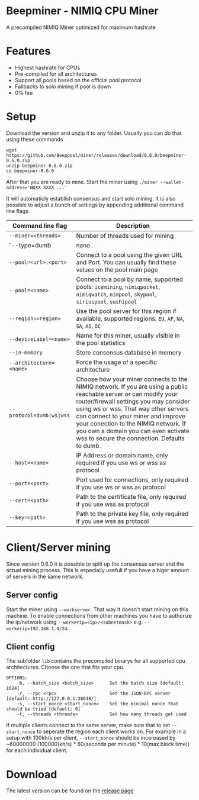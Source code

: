 # Beepminer - NIMIQ CPU Miner

A precompiled NIMIQ Miner optimized for maximum hashrate 

# Features

* Highest hashrate for CPUs
* Pre-compiled for all architectures
* Support all pools based on the official pool protocol
* Fallbacks to solo mining if pool is down
* 0% fee

# Setup

Download the version and unzip it to any folder. Usually you can do that using these commands

```
wget https://github.com/Beeppool/miner/releases/download/0.6.0/beepminer-0.6.0.zip
unzip beepminer-0.6.0.zip
cd beepminer-0.6.0
```

After that you are ready to mine. Start the miner using `./miner --wallet-address='NQXX XXXX ...'`

It will automaticly establish consensus and start solo mining. It is also possible to adjust a bunch of settings by appending additional command line flags.

Command line flag | Description
------------ | -------------
`--miner=<threads>` | Number of threads used for mining
`--type=dumb|nano|light|full` | Choose the consensus type. `nano` and `dumb` mode require a pool connection.
`--pool=<url>:<port>` | Connect to a pool using the given URL and Port. You can usually find these values on the pool main page
`--pool=<name>` | Connect to a pool by name, supported pools: `icemining`, `nimiqpocket`, `nimiqwatch`, `nimpool`, `skypool`, `siriuspool`, `sushipool`
`--region=<region>` | Use the pool server for this region if available, supported regions: `EU`,  `AF`,  `NA`,  `SA`,  `AS`,  `OC`
`--deviceLabel=<name>` | Name for this miner, usually visible in the pool statistics
`--in-memory` | Store consensus database in memory
`--architecture=<name>` | Force the usage of a specific architecture
`--protocol=dumb\|ws\|wss` | Choose how your miner connects to the NIMIQ network. If you are using a public reachable server or can modify your router/firewall settings you may consider using ws or wss. That way other servers can connect to your miner and improve your conection to the NIMIQ network. If you own a domain you can even activate wss to secure the connection. Defaults to dumb.
`--host=<name>` | IP Address or domain name, only required if you use ws or wss as protocol
`--port=<port>` | Port used for connections, only required if you use ws or wss as protocol
`--cert=<path>` | Path to the certificate file, only required if you use wss as protocol
`--key=<path>` | Path to the private key file, only required if you use wss as protocol

# Client/Server mining

Since version 0.6.0 it is possible to split up the consensus server and the actual mining process. This is especially usefull if you have a biger amount of servers in the same network. 

## Server config

Start the miner using `--workserver`. That way it doesn't start mining on this machine. To enable connections from other machines you have to authorize the ip/network using `--workerip=<ip>/<subnetmask>` e.g. `--workerip=192.168.1.0/24`.

## Client config

The subfolder `lib` contains the precompiled binarys for all supported cpu architectures. Choose the one that fits your cpu. 

```
OPTIONS:
    -b, --batch_size <batch_size>      Set the batch size [default: 1024]
    -r, --rpc <rpc>                    Set the JSON-RPC server [default: http://127.0.0.1:28648/]
    -s, --start_nonce <start_nonce>    Set the minimal nonce that should be tried [default: 0]
    -t, --threads <threads>            Set how many threads get used
```

If multiple clients connect to the same server, make sure that to set `--start_nonce` to seperate the region each client works on. For example in a setup with 100kh/s per client, `--start_nonce` should be incereased by ~60000000 (100000(kh/s) * 60(seconds per minute) * 10(max block time)) for each individual client.

# Download

The latest version can be found on the [release page](https://github.com/Beeppool/miner/releases/)
